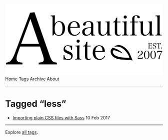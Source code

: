 <a href="../../index.html" class="header-link"><img src="../../images/logos/wordmark.svg" alt="A Beautiful Site" class="wordmark" /></a> <a href="../../index.html" class="nav-item">Home</a> <a href="../index.html" class="nav-item">Tags</a> <a href="../../posts/index.html" class="nav-item">Archive</a> <a href="../../about/index.html" class="nav-item">About</a>

------------------------------------------------------------------------

Tagged “less”
=============

-   <a href="../../posts/importing-plain-css-files-with-sass/index.html" class="post-list-item-link">Importing plain CSS files with Sass</a> 10 Feb 2017

------------------------------------------------------------------------

Explore [all tags](../index.html).

